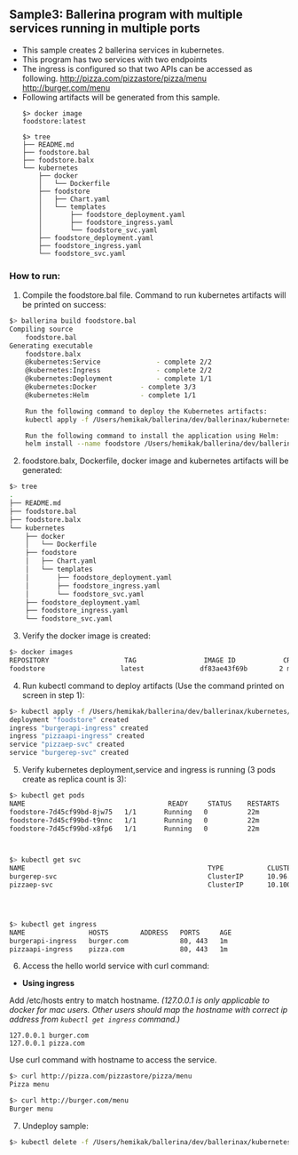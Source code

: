## Sample3: Ballerina program with multiple services running in multiple ports

- This sample creates 2 ballerina services in kubernetes.
- This program has two services with two endpoints
- The ingress is configured so that two APIs can be accessed as following.
    http://pizza.com/pizzastore/pizza/menu
    http://burger.com/menu
- Following artifacts will be generated from this sample.
    ``` 
    $> docker image
    foodstore:latest 
    
    $> tree
    ├── README.md
    ├── foodstore.bal
    ├── foodstore.balx
    └── kubernetes
        ├── docker
        │   └── Dockerfile
        ├── foodstore
        │   ├── Chart.yaml
        │   └── templates
        │       ├── foodstore_deployment.yaml
        │       ├── foodstore_ingress.yaml
        │       └── foodstore_svc.yaml
        ├── foodstore_deployment.yaml
        ├── foodstore_ingress.yaml
        └── foodstore_svc.yaml
    ```
### How to run:

1. Compile the  foodstore.bal file. Command to run kubernetes artifacts will be printed on success:
```bash
$> ballerina build foodstore.bal
Compiling source
    foodstore.bal
Generating executable
    foodstore.balx
	@kubernetes:Service 			 - complete 2/2
	@kubernetes:Ingress 			 - complete 2/2
	@kubernetes:Deployment 			 - complete 1/1
	@kubernetes:Docker 			 - complete 3/3
	@kubernetes:Helm 			 - complete 1/1

	Run the following command to deploy the Kubernetes artifacts:
	kubectl apply -f /Users/hemikak/ballerina/dev/ballerinax/kubernetes/samples/sample3/kubernetes/

	Run the following command to install the application using Helm:
	helm install --name foodstore /Users/hemikak/ballerina/dev/ballerinax/kubernetes/samples/sample3/kubernetes/foodstore
```

2. foodstore.balx, Dockerfile, docker image and kubernetes artifacts will be generated: 
```bash
$> tree
.
├── README.md
├── foodstore.bal
├── foodstore.balx
└── kubernetes
    ├── docker
    │   └── Dockerfile
    ├── foodstore
    │   ├── Chart.yaml
    │   └── templates
    │       ├── foodstore_deployment.yaml
    │       ├── foodstore_ingress.yaml
    │       └── foodstore_svc.yaml
    ├── foodstore_deployment.yaml
    ├── foodstore_ingress.yaml
    └── foodstore_svc.yaml
```

3. Verify the docker image is created:
```bash
$> docker images
REPOSITORY                   TAG                 IMAGE ID            CREATED             SIZE
foodstore                   latest              df83ae43f69b        2 minutes ago        102MB

```

4. Run kubectl command to deploy artifacts (Use the command printed on screen in step 1):
```bash
$> kubectl apply -f /Users/hemikak/ballerina/dev/ballerinax/kubernetes/samples/sample3/kubernetes/
deployment "foodstore" created
ingress "burgerapi-ingress" created
ingress "pizzaapi-ingress" created
service "pizzaep-svc" created
service "burgerep-svc" created
```

5. Verify kubernetes deployment,service and ingress is running (3 pods create as replica count is 3):
```bash
$> kubectl get pods
NAME                                    READY     STATUS    RESTARTS   AGE
foodstore-7d45cf99bd-8jw75   1/1       Running   0          22m
foodstore-7d45cf99bd-t9nnc   1/1       Running   0          22m
foodstore-7d45cf99bd-x8fp6   1/1       Running   0          22m



$> kubectl get svc
NAME                                              TYPE           CLUSTER-IP       EXTERNAL-IP   PORT(S)                      AGE
burgerep-svc                                      ClusterIP      10.96.62.142     <none>        9096/TCP                     27s
pizzaep-svc                                       ClusterIP      10.100.27.253    <none>        9099/TCP                     27s




$> kubectl get ingress
NAME                HOSTS        ADDRESS   PORTS     AGE
burgerapi-ingress   burger.com             80, 443   1m
pizzaapi-ingress    pizza.com              80, 443   1m
```

6. Access the hello world service with curl command:

- **Using ingress**

Add /etc/hosts entry to match hostname. 
_(127.0.0.1 is only applicable to docker for mac users. Other users should map the hostname with correct ip address 
from `kubectl get ingress` command.)_
 ```
 127.0.0.1 burger.com
 127.0.0.1 pizza.com
 ```
Use curl command with hostname to access the service.
```bash
$> curl http://pizza.com/pizzastore/pizza/menu
Pizza menu

$> curl http://burger.com/menu
Burger menu
```

7. Undeploy sample:
```bash
$> kubectl delete -f /Users/hemikak/ballerina/dev/ballerinax/kubernetes/samples/sample3/kubernetes/
```
